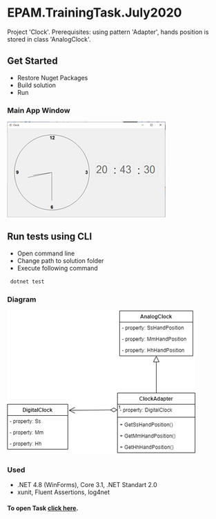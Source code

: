 # EPAM.TrainingTask.July2020
Project 'Clock'. Prerequisites: using pattern 'Adapter', hands position is stored in class 'AnalogClock'.

## Get Started   
- Restore Nuget Packages   
- Build solution   
- Run 

### Main App Window   
![main_window](/docs/main_window.png)

## Run tests using CLI   
- Open command line   
- Change path to solution folder   
- Execute following command     
```sh
 dotnet test
```   

### Diagram   
![diagram](/docs/Diagram.png)   

### Used    
- .NET 4.8 (WinForms), Core 3.1, .NET Standart 2.0   
- xunit, Fluent Assertions, log4net   

#### To open Task [click here][link].    
[link]:</docs/Task Interview Net 2020.pdf>

